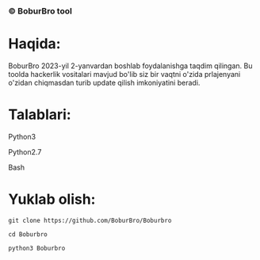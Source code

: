 ### © BoburBro tool 

# Haqida:
BoburBro 2023-yil 2-yanvardan boshlab foydalanishga taqdim qilingan.
Bu toolda hackerlik vositalari mavjud bo'lib siz bir vaqtni o'zida 
prlajenyani o'zidan chiqmasdan turib update qilish imkoniyatini beradi.

# Talablari:
Python3

Python2.7

Bash


# Yuklab olish:
`git clone https://github.com/BoburBro/Boburbro`

`cd Boburbro`

`python3 Boburbro`

